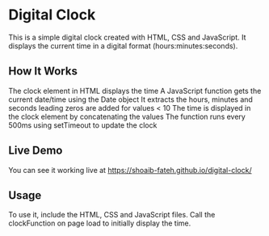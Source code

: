 # Digital Clock
This is a simple digital clock created with HTML, CSS and JavaScript. It displays the current time in a digital format (hours:minutes:seconds).

## How It Works
The clock element in HTML displays the time
A JavaScript function gets the current date/time using the Date object
It extracts the hours, minutes and seconds
leading zeros are added for values < 10
The time is displayed in the clock element by concatenating the values
The function runs every 500ms using setTimeout to update the clock

## Live Demo
You can see it working live at https://shoaib-fateh.github.io/digital-clock/

## Usage
To use it, include the HTML, CSS and JavaScript files. Call the clockFunction on page load to initially display the time.
